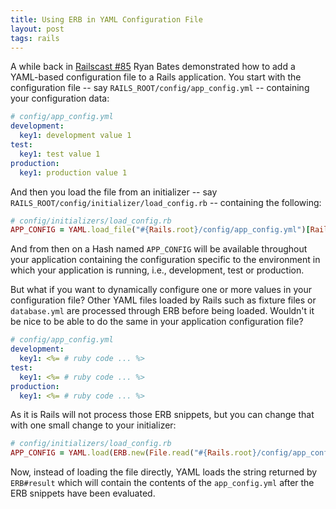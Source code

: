 ```yaml
---
title: Using ERB in YAML Configuration File
layout: post
tags: rails
---
```


A while back in [Railscast
\#85](http://railscasts.com/episodes/85-yaml-configuration-file) Ryan
Bates demonstrated how to add a YAML-based configuration file to a Rails
application. You start with the configuration file -- say
<code>RAILS_ROOT/config/app_config.yml</code> -- containing your
configuration data:

```yaml
# config/app_config.yml
development:
  key1: development value 1
test:
  key1: test value 1
production:
  key1: production value 1
```

And then you load the file from an initializer -- say
<code>RAILS_ROOT/config/initializer/load_config.rb</code> --
containing the following:

```ruby
# config/initializers/load_config.rb
APP_CONFIG = YAML.load_file("#{Rails.root}/config/app_config.yml")[Rails.env]
```

And from then on a Hash named <code>APP_CONFIG</code> will be available
throughout your application containing the configuration specific to the
environment in which your application is running, i.e., development,
test or production.

But what if you want to dynamically configure one or more values in your
configuration file? Other YAML files loaded by Rails such as fixture
files or <code>database.yml</code> are processed through ERB before
being loaded. Wouldn't it be nice to be able to do the same in your
application configuration file?

```yaml
# config/app_config.yml
development:
  key1: <%= # ruby code ... %>
test:
  key1: <%= # ruby code ... %>
production:
  key1: <%= # ruby code ... %>
```

As it is Rails will not process those ERB snippets, but you can change
that with one small change to your initializer:

```ruby
# config/initializers/load_config.rb
APP_CONFIG = YAML.load(ERB.new(File.read("#{Rails.root}/config/app_config.yml")).result)[Rails.env]
```

Now, instead of loading the file directly, YAML loads the string
returned by <code>ERB\#result</code> which will contain the contents of
the <code>app_config.yml</code> after the ERB snippets have been
evaluated.

